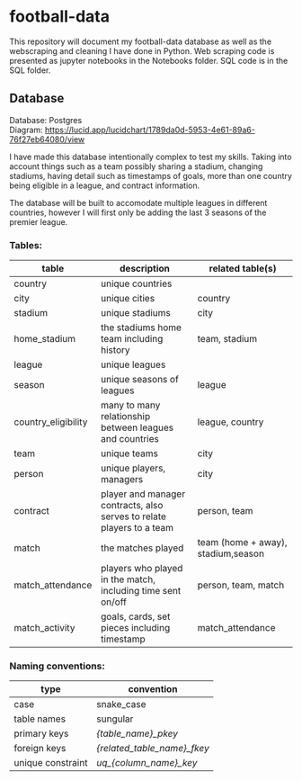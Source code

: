 # football-data

This repository will document my football-data database as well as the webscraping and cleaning I have done in Python. Web scraping code is presented as jupyter notebooks in the Notebooks folder. SQL code is in the SQL folder.



## Database
Database: Postgres\
Diagram: https://lucid.app/lucidchart/1789da0d-5953-4e61-89a6-76f27eb64080/view

I have made this database intentionally complex to test my skills. Taking into account things such as a team possibly sharing a stadium, changing stadiums, having detail such as timestamps of goals, more than one country being eligible in a league, and contract information.

The database will be built to accomodate multiple leagues in different countries, however I will first only be adding the last 3 seasons of the premier league.

### Tables:

table | description | related table(s)
------------ | ------------- | -------------
country | unique countries |
city | unique cities | country
stadium | unique stadiums | city
home_stadium | the stadiums home team including history | team, stadium
league | unique leagues | 
season | unique seasons of leagues | league
country_eligibility | many to many relationship between leagues and countries | league, country
team | unique teams | city
person | unique players, managers | city
contract | player and manager contracts, also serves to relate players to a team | person, team
match | the matches played | team (home + away), stadium,season
match_attendance | players who played in the match, including time sent on/off | person, team, match
match_activity | goals, cards, set pieces including timestamp | match_attendance

### Naming conventions:
type | convention
------------ | -------------
case | snake_case
table names | sungular
primary keys | *{table_name}_pkey*
foreign keys | *{related_table_name}_fkey*
unique constraint | *uq_{column_name}_key*
